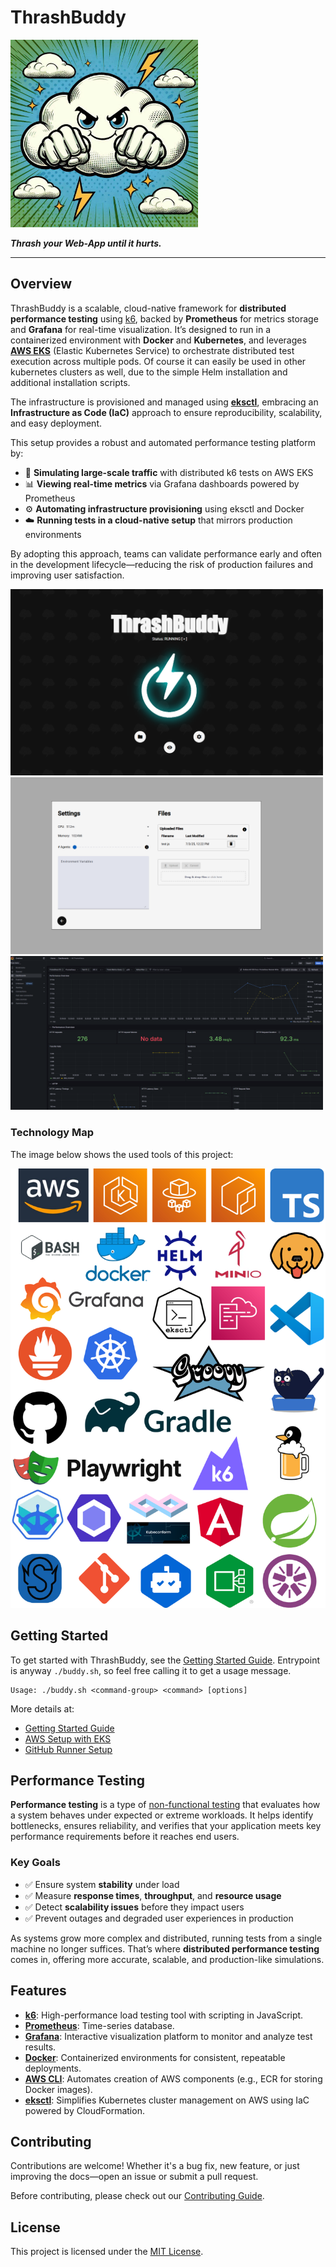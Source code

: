 # ThrashBuddy

<img src="docs/images/logo.jpg" alt="Logo" width="300" height="300">

**_Thrash your Web-App until it hurts._**

---

## Overview

ThrashBuddy is a scalable, cloud-native framework for **distributed performance testing** using [k6](https://k6.io), backed by **Prometheus** for metrics storage and **Grafana** for real-time visualization. It’s designed to run in a containerized environment with **Docker** and **Kubernetes**, and leverages **[AWS EKS](https://aws.amazon.com/eks/)** (Elastic Kubernetes Service) to orchestrate distributed test execution across multiple pods. Of course it can easily be used in other kubernetes clusters as well, due to the simple Helm installation and additional installation scripts.

The infrastructure is provisioned and managed using **[eksctl](https://eksctl.io/)**, embracing an **Infrastructure as Code (IaC)** approach to ensure reproducibility, scalability, and easy deployment.

This setup provides a robust and automated performance testing platform by:

- 🧪 **Simulating large-scale traffic** with distributed k6 tests on AWS EKS
- 📊 **Viewing real-time metrics** via Grafana dashboards powered by Prometheus
- ⚙️ **Automating infrastructure provisioning** using eksctl and Docker
- ☁️ **Running tests in a cloud-native setup** that mirrors production environments

By adopting this approach, teams can validate performance early and often in the development lifecycle—reducing the risk of production failures and improving user satisfaction.

<img src="docs/images/screenshot.png" alt="Screenshot1" width="500" />
<img src="docs/images/screenshot2.png" alt="Screenshot2" width="500" />
<img src="docs/images/screenshot3.png" alt="Screenshot3" width="500" />

### Technology Map

The image below shows the used tools of this project:

![](docs/images/technology-map.drawio.png)

## Getting Started

To get started with ThrashBuddy, see the [Getting Started Guide](docs/getting-started.md).
Entrypoint is anyway `./buddy.sh`, so feel free calling it to get a usage message.

```plaintext
Usage: ./buddy.sh <command-group> <command> [options]
```

More details at:

- [Getting Started Guide](docs/getting-started.md)
- [AWS Setup with EKS](docs/aws-eks.md)
- [GitHub Runner Setup](docs/github-runner.md)

## Performance Testing

**Performance testing** is a type of [non-functional testing](https://en.wikipedia.org/wiki/Non-functional_testing) that evaluates how a system behaves under expected or extreme workloads. It helps identify bottlenecks, ensures reliability, and verifies that your application meets key performance requirements before it reaches end users.

### Key Goals

- ✅ Ensure system **stability** under load
- ✅ Measure **response times**, **throughput**, and **resource usage**
- ✅ Detect **scalability issues** before they impact users
- ✅ Prevent outages and degraded user experiences in production

As systems grow more complex and distributed, running tests from a single machine no longer suffices. That’s where **distributed performance testing** comes in, offering more accurate, scalable, and production-like simulations.

## Features

- **[k6](https://k6.io)**: High-performance load testing tool with scripting in JavaScript.
- **[Prometheus](https://prometheus.io/)**: Time-series database.
- **[Grafana](https://grafana.com/)**: Interactive visualization platform to monitor and analyze test results.
- **[Docker](https://www.docker.com/)**: Containerized environments for consistent, repeatable deployments.
- **[AWS CLI](https://docs.aws.amazon.com/cli/latest/userguide/cli-chap-welcome.html)**: Automates creation of AWS components (e.g., ECR for storing Docker images).
- **[eksctl](https://eksctl.io/)**: Simplifies Kubernetes cluster management on AWS using IaC powered by CloudFormation.

## Contributing

Contributions are welcome! Whether it's a bug fix, new feature, or just improving the docs—open an issue or submit a pull request.

Before contributing, please check out our [Contributing Guide](CONTRIBUTING.md).

## License

This project is licensed under the [MIT License](LICENSE).
